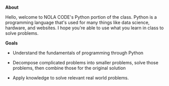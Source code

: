 __About__

Hello, welcome to NOLA CODE's Python portion of the class.  Python is a programming language that's used for many things like data science, hardware, and websites.  I hope you're able to use what you learn in class to solve problems.

__Goals__

- Understand the fundamentals of programming through Python

- Decompose complicated problems into smaller problems, solve those problems, then combine those for the original solution

- Apply knowledge to solve relevant real world problems.
